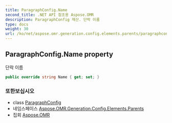 ```yaml
---
title: ParagraphConfig.Name
second_title: .NET API 참조용 Aspose.OMR
description: ParagraphConfig 재산. 단락 이름
type: docs
weight: 30
url: /ko/net/aspose.omr.generation.config.elements.parents/paragraphconfig/name/
---
```

## ParagraphConfig.Name property

단락 이름

```csharp
public override string Name { get; set; }
```

### 또한보십시오

* class [ParagraphConfig](../)
* 네임스페이스 [Aspose.OMR.Generation.Config.Elements.Parents](../../paragraphconfig/)
* 집회 [Aspose.OMR](../../../)


